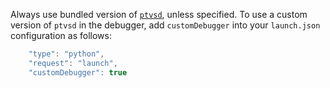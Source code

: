 Always use bundled version of [`ptvsd`](https://github.com/microsoft/ptvsd), unless specified.
To use a custom version of `ptvsd` in the debugger, add `customDebugger` into your `launch.json` configuration as follows:
```js
    "type": "python",
    "request": "launch",
    "customDebugger": true
```
